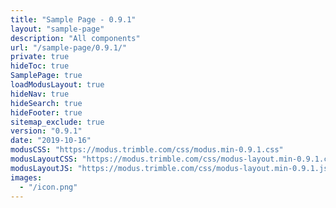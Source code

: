 ```yaml
---
title: "Sample Page - 0.9.1"
layout: "sample-page"
description: "All components"
url: "/sample-page/0.9.1/"
private: true
hideToc: true
SamplePage: true
loadModusLayout: true
hideNav: true
hideSearch: true
hideFooter: true
sitemap_exclude: true
version: "0.9.1"
date: "2019-10-16"
modusCSS: "https://modus.trimble.com/css/modus.min-0.9.1.css"
modusLayoutCSS: "https://modus.trimble.com/css/modus-layout.min-0.9.1.css"
modusLayoutJS: "https://modus.trimble.com/css/modus-layout.min-0.9.1.js"
images:
  - "/icon.png"
---
```

